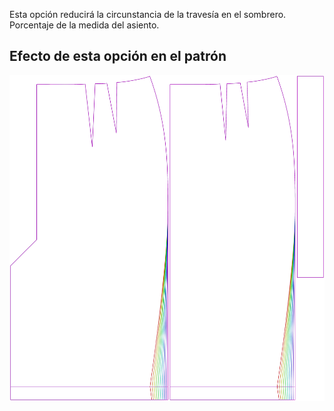 Esta opción reducirá la circunstancia de la travesía en el sombrero. Porcentaje de la medida del asiento.



## Efecto de esta opción en el patrón
![Esta imagen muestra el efecto de esta opción superponiendo varias variantes que tienen un valor diferente para esta opción](penelope_hembonus_sample.svg "Efecto de esta opción en el patrón")